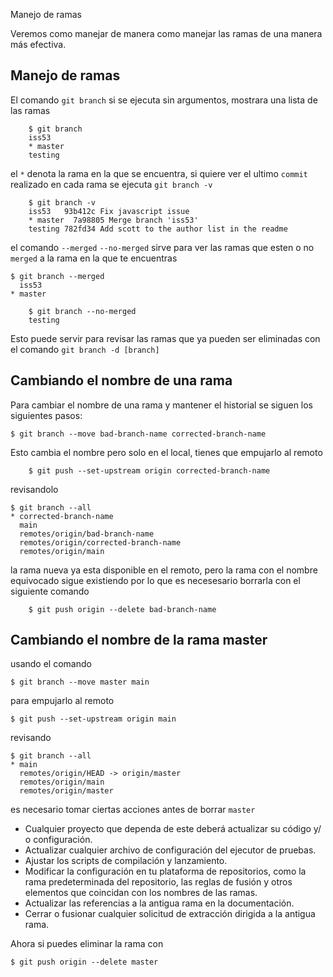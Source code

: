  Manejo de ramas

Veremos como manejar de manera como manejar las ramas de una manera más efectiva.

## Manejo de ramas
El comando `git branch` si se ejecuta sin argumentos, mostrara una lista de las ramas
```
    $ git branch
    iss53
    * master
    testing
```
el `*` denota la rama en la que se encuentra, si quiere ver el ultimo `commit` realizado en cada rama se ejecuta `git branch -v`
```
    $ git branch -v
    iss53   93b412c Fix javascript issue
    * master  7a98805 Merge branch 'iss53'
    testing 782fd34 Add scott to the author list in the readme
```
el comando `--merged` `--no-merged` sirve para ver las ramas que esten o no `merged` a la rama en la que te encuentras
```
$ git branch --merged
  iss53
* master
```

```
    $ git branch --no-merged
    testing
```
Esto puede servir para revisar las ramas que ya pueden ser eliminadas con el comando `git branch -d [branch]`

## Cambiando el nombre de una rama
Para cambiar el nombre de una rama y mantener el historial se siguen los siguientes pasos:
```
$ git branch --move bad-branch-name corrected-branch-name
```
Esto cambia el nombre pero solo en el local, tienes que empujarlo al remoto
```
    $ git push --set-upstream origin corrected-branch-name
```
revisandolo
```
$ git branch --all
* corrected-branch-name
  main
  remotes/origin/bad-branch-name
  remotes/origin/corrected-branch-name
  remotes/origin/main
```
la rama nueva ya esta disponible en el remoto, pero la rama con el nombre equivocado sigue existiendo por lo que es necesesario borrarla con el siguiente comando
```
    $ git push origin --delete bad-branch-name
```

## Cambiando el nombre de la rama master
usando el comando
```
$ git branch --move master main
```
para empujarlo al remoto
```
$ git push --set-upstream origin main
```
revisando
```
$ git branch --all
* main
  remotes/origin/HEAD -> origin/master
  remotes/origin/main
  remotes/origin/master
```
es necesario tomar ciertas acciones antes de borrar `master`

- Cualquier proyecto que dependa de este deberá actualizar su código y/ o configuración.
- Actualizar cualquier archivo de configuración del ejecutor de pruebas.
- Ajustar los scripts de compilación y lanzamiento.
- Modificar la configuración en tu plataforma de repositorios, como la rama predeterminada del repositorio, las reglas de fusión y otros elementos que coincidan con los nombres de las ramas.
- Actualizar las referencias a la antigua rama en la documentación.
- Cerrar o fusionar cualquier solicitud de extracción dirigida a la antigua rama.

Ahora si puedes eliminar la rama con
```
$ git push origin --delete master
```